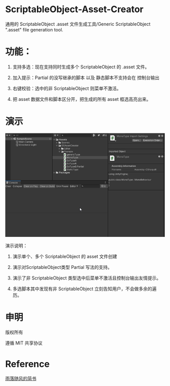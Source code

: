 # ScriptableObject-Asset-Creator
 通用的 ScriptableObject .asset 文件生成工具/Generic ScriptableObject ".asset" file generation tool.

 # 功能：

1. 支持多选：现在支持同时生成多个 ScriptableObject 的 .asset 文件。

2. 加入提示：Partial 的没写继承的脚本 以及 静态脚本不支持会在 控制台输出

3. 右键校验：选中的非 ScriptableObject 则菜单不激活。

4. 把 asset 数据文件和脚本区分开，把生成的所有 asset 框选高亮出来。

# 演示
 ![](Doc/SOCreator.gif)

 演示说明：

1. 演示单个、多个 ScriptableObject 的 asset 文件创建

2. 演示对ScriptableObject类型  Partial 写法的支持。

3. 演示了非 ScriptableObject 类型选中后菜单不激活且控制台输出友情提示。

4. 多选脚本其中发现有非 ScriptableObject 立刻告知用户，不会做多余的遍历。

# 申明
版权所有

遵循 MIT 共享协议

# Reference
[雨落随风的简书](https://www.jianshu.com/p/0a00fccbeec0)

